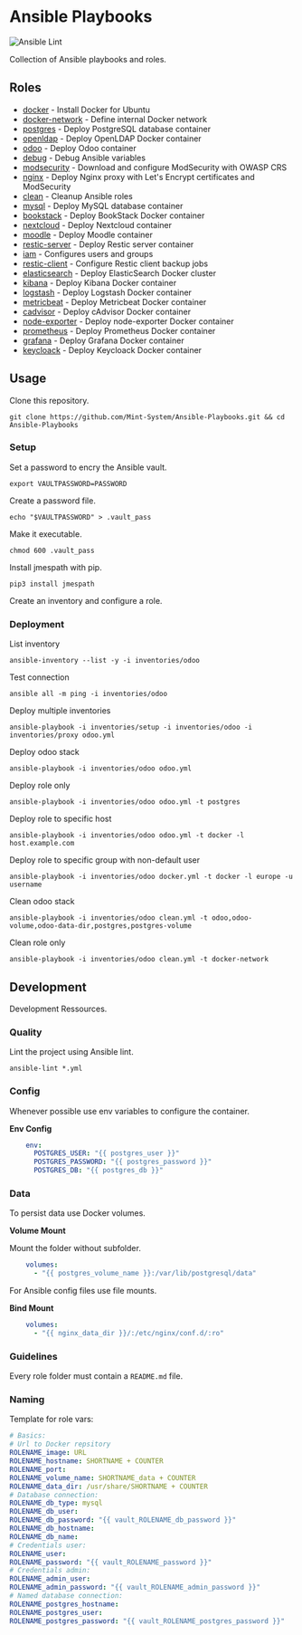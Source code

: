 # Ansible Playbooks

![Ansible Lint](https://github.com/Mint-System/Ansible-Playbooks/workflows/Ansible%20Lint/badge.svg)

Collection of Ansible playbooks and roles.

## Roles

* [docker](roles/docker/README.md) - Install Docker for Ubuntu
* [docker-network](roles/docker-network/README.md) - Define internal Docker network
* [postgres](roles/postgres/README.md) - Deploy PostgreSQL database container
* [openldap](roles/openldap/README.md) - Deploy OpenLDAP Docker container
* [odoo](roles/odoo/README.md) - Deploy Odoo container
* [debug](roles/debug/README.md) - Debug Ansible variables
* [modsecurity](roles/modsecurity/README.md) - Download and configure ModSecurity with OWASP CRS
* [nginx](roles/nginx/README.md) - Deploy Nginx proxy with Let's Encrypt certificates and ModSecurity
* [clean](roles/clean/README.md) - Cleanup Ansible roles
* [mysql](roles/mysql/README.md) - Deploy MySQL database container
* [bookstack](roles/bookstack/README.md) - Deploy BookStack Docker container
* [nextcloud](roles/nextcloud/README.md) - Deploy Nextcloud container
* [moodle](roles/moodle/README.md) - Deploy Moodle container
* [restic-server](roles/restic-server/README.md) - Deploy Restic server container
* [iam](roles/iam/README.md) - Configures users and groups
* [restic-client](roles/restic-client/README.md) - Configure Restic client backup jobs
* [elasticsearch](roles/elasticsearch/README.md) - Deploy ElasticSearch Docker cluster
* [kibana](roles/elasticsearch/README.md) - Deploy Kibana Docker container
* [logstash](roles/logstash/README.md) - Deploy Logstash Docker container
* [metricbeat](roles/metricbeat/README.md) - Deploy Metricbeat Docker container
* [cadvisor](roles/cadvisor/README.md) - Deploy cAdvisor Docker container
* [node-exporter](roles/node-exporter/README.md) - Deploy node-exporter Docker container
* [prometheus](roles/prometheus/README.md) - Deploy Prometheus Docker container
* [grafana](roles/grafana/README.md) - Deploy Grafana Docker container
* [keycloack](roles/keycloack/README.md) - Deploy Keycloack Docker container

## Usage

Clone this repository.

`git clone https://github.com/Mint-System/Ansible-Playbooks.git && cd Ansible-Playbooks`

### Setup

Set a password to encry the Ansible vault.

`export VAULTPASSWORD=PASSWORD`

Create a password file.

`echo "$VAULTPASSWORD" > .vault_pass`

Make it executable.

`chmod 600 .vault_pass`

Install jmespath with pip.

`pip3 install jmespath`

Create an inventory and configure a role.

### Deployment

List inventory

`ansible-inventory --list -y -i inventories/odoo`

Test connection

`ansible all -m ping -i inventories/odoo`

Deploy multiple inventories

`ansible-playbook -i inventories/setup -i inventories/odoo -i inventories/proxy odoo.yml`

Deploy odoo stack

`ansible-playbook -i inventories/odoo odoo.yml`

Deploy role only

`ansible-playbook -i inventories/odoo odoo.yml -t postgres`

Deploy role to specific host

`ansible-playbook -i inventories/odoo odoo.yml -t docker -l host.example.com`

Deploy role to specific group with non-default user

`ansible-playbook -i inventories/odoo docker.yml -t docker -l europe -u username`

Clean odoo stack

`ansible-playbook -i inventories/odoo clean.yml -t odoo,odoo-volume,odoo-data-dir,postgres,postgres-volume`

Clean role only

`ansible-playbook -i inventories/odoo clean.yml -t docker-network`

## Development

Development Ressources.

### Quality

Lint the project using Ansible lint.

`ansible-lint *.yml`

### Config

Whenever possible use env variables to configure the container.

**Env Config**

```yml
    env:
      POSTGRES_USER: "{{ postgres_user }}"
      POSTGRES_PASSWORD: "{{ postgres_password }}"
      POSTGRES_DB: "{{ postgres_db }}"
```

### Data

To persist data use Docker volumes.

**Volume Mount**

Mount the folder without subfolder.

```yml
    volumes:
      - "{{ postgres_volume_name }}:/var/lib/postgresql/data"
```

For Ansible config files use file mounts.

**Bind Mount**

```yml
    volumes:
      - "{{ nginx_data_dir }}/:/etc/nginx/conf.d/:ro"
```

### Guidelines

Every role folder must contain a `README.md` file.

### Naming

Template for role vars:

```yml
# Basics:
# Url to Docker repsitory
ROLENAME_image: URL
ROLENAME_hostname: SHORTNAME + COUNTER
ROLENAME_port:
ROLENAME_volume_name: SHORTNAME_data + COUNTER
ROLENAME_data_dir: /usr/share/SHORTNAME + COUNTER
# Database connection:
ROLENAME_db_type: mysql
ROLENAME_db_user:
ROLENAME_db_password: "{{ vault_ROLENAME_db_password }}"
ROLENAME_db_hostname:
ROLENAME_db_name:
# Credentials user:
ROLENAME_user:
ROLENAME_password: "{{ vault_ROLENAME_password }}"
# Credentials admin:
ROLENAME_admin_user:
ROLENAME_admin_password: "{{ vault_ROLENAME_admin_password }}"
# Named database connection:
ROLENAME_postgres_hostname:
ROLENAME_postgres_user:
ROLENAME_postgres_password: "{{ vault_ROLENAME_postgres_password }}"
```
